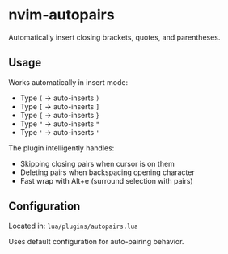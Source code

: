 # nvim-autopairs

Automatically insert closing brackets, quotes, and parentheses.

## Usage

Works automatically in insert mode:

- Type `(` → auto-inserts `)`
- Type `[` → auto-inserts `]`
- Type `{` → auto-inserts `}`
- Type `"` → auto-inserts `"`
- Type `'` → auto-inserts `'`

The plugin intelligently handles:

- Skipping closing pairs when cursor is on them
- Deleting pairs when backspacing opening character
- Fast wrap with Alt+e (surround selection with pairs)

## Configuration

Located in: `lua/plugins/autopairs.lua`

Uses default configuration for auto-pairing behavior.
